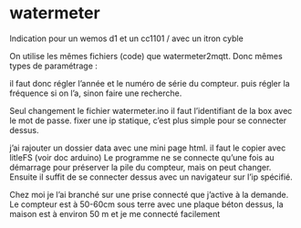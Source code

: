 # watermeter
Indication pour un wemos d1 et un cc1101 / avec un itron cyble

On utilise les mêmes fichiers (code) que watermeter2mqtt.
Donc mêmes types de paramétrage :

il faut donc régler l’année et le numéro de série du compteur.
puis régler la fréquence si on l’a, sinon faire une recherche.

Seul changement le fichier watermeter.ino
il faut l’identifiant de la box avec le mot de passe.
fixer une ip statique, c’est plus simple pour se connecter dessus.

j’ai rajouter un dossier data avec une mini page html.
il faut le copier avec litleFS (voir doc arduino)
Le programme ne se connecte qu’une fois au démarrage pour préserver la pile du compteur, mais on peut changer.
Ensuite il suffit de se connecter dessus avec un navigateur sur l’ip spécifié.

Chez moi je l’ai branché sur une prise connecté que j’active à la demande.
Le compteur est à 50-60cm sous terre avec une plaque béton dessus, la maison est à environ 50 m et je me connecté facilement

